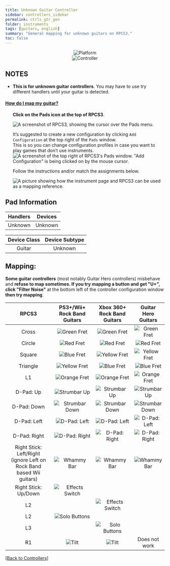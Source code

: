 ```yaml
---
title: Unknown Guitar Controller
sidebar: controllers_sidebar
permalink: ctrls_gtr_gen
folder: instruments
tags: [guitars, english]
summary: "General mapping for unknown guitars on RPCS3."
toc: false
---
```


<div align="center"> <img src="https://carlmylo.github.io/rb3-pc/images/instruments/plat/myst.png" alt="Platform" title="Platform"></div>

<div align="center"> <img src="https://carlmylo.github.io/rb3-pc/images/instruments/cont/mystcontrollers.png" alt="Controller" title="Controller"></div>

## NOTES  

* **This is for unknown guitar controllers**. You may have to use try different handlers until your guitar is detected.

<!-- Map Start -->
<div class="panel-group" id="accordion">
                    <div class="panel panel-default">
                        <div class="panel-heading">
                            <h4 class="panel-title">
                                <a class="noCrossRef accordion-toggle" data-toggle="collapse" data-parent="#accordion" href="#how-to-map-pads">How do I map my guitar?</a>
                            </h4>
                        </div>
                        <div id="how-to-map-pads" class="panel-collapse collapse noCrossRef">
                            <div class="panel-body">
<ul>
<p><strong>Click on the Pads icon at the top of RPCS3</strong>.</p>
<p><img src="https://carlmylo.github.io/rb3-pc/images/instruments/rpcs3pad.png" alt="A screenshot of RPCS3, showing the cursor over the Pads menu." title="Pads"></p>
<p>It’s suggested to create a new configuration by clicking <code>Add Configuration</code> at the top right of the <code>Pads</code> window.<br>
This is so you can change configuration profiles in case you want to play games that don’t use instruments.<br>
<img src="https://carlmylo.github.io/rb3-pc/images/instruments/rpcs3padprofadd.png" alt="A screenshot of the top right of RPCS3's Pads window. &quot;Add Configuration&quot; is being clicked on by the mouse cursor." title="Add Configuration"></p>
<p>Follow the instructions and/or match the assignments below.</p>
<p><img src="https://carlmylo.github.io/rb3-pc/images/instruments/padlegend.png" alt="A picture showing how the instrument page and RPCS3 can be used as a mapping reference." title="Mapping the Rock Band Hofner"></p>
</ul>
                            </div>
                        </div>
                    </div>
</div>
<!-- Map End -->

## Pad Information

| Handlers | Devices |
|:------------------:|:---------------------:|
| Unknown | Unknown |

| Device Class | Device Subtype |
|:------------------:|:---------------------:|
| Guitar | Unknown |


## Mapping: 
 
**Some guitar controllers** (most notably Guitar Hero controllers) misbehave and **refuse to map sometimes. If you try mapping a button and get "U+", click "Filter Noise"** at the bottom left of the controller configuration window **then try mapping**.

| **RPCS3**          | **PS3+/Wii+ Rock Band Guitars** | **Xbox 360+ Rock Band Guitars** | **Guitar Hero Guitars** |
|:------------------:|:---------------------:|:---------------------:|:-----------------------:|
| Cross | ![Green Fret](https://carlmylo.github.io/rb3-pc/images/btns/gtrs/gf.png "Green Fret") | ![Green Fret](https://carlmylo.github.io/rb3-pc/images/btns/gtrs/gf.png "Green Fret") | ![Green Fret](https://carlmylo.github.io/rb3-pc/images/btns/gtrs/gf.png "Green Fret") |
| Circle | ![Red Fret](https://carlmylo.github.io/rb3-pc/images/btns/gtrs/rf.png "Red Fret") | ![Red Fret](https://carlmylo.github.io/rb3-pc/images/btns/gtrs/rf.png "Red Fret") | ![Red Fret](https://carlmylo.github.io/rb3-pc/images/btns/gtrs/rf.png "Red Fret") |
| Square | ![Blue Fret](https://carlmylo.github.io/rb3-pc/images/btns/gtrs/bf.png "Blue Fret") | ![Yellow Fret](https://carlmylo.github.io/rb3-pc/images/btns/gtrs/yf.png "Yellow Fret") | ![Yellow Fret](https://carlmylo.github.io/rb3-pc/images/btns/gtrs/yf.png "Yellow Fret") |
| Triangle | ![Yellow Fret](https://carlmylo.github.io/rb3-pc/images/btns/gtrs/yf.png "Yellow Fret") | ![Blue Fret](https://carlmylo.github.io/rb3-pc/images/btns/gtrs/bf.png "Blue Fret") | ![Blue Fret](https://carlmylo.github.io/rb3-pc/images/btns/gtrs/bf.png "Blue Fret") |
| L1 | ![Orange Fret](https://carlmylo.github.io/rb3-pc/images/btns/gtrs/of.png "Orange Fret") | ![Orange Fret](https://carlmylo.github.io/rb3-pc/images/btns/gtrs/of.png "Orange Fret") | ![Orange Fret](https://carlmylo.github.io/rb3-pc/images/btns/gtrs/of.png "Orange Fret") |
| D-Pad: Up | ![Strumbar Up](https://carlmylo.github.io/rb3-pc/images/btns/gtrs/sbu.png "Strumbar Up") | ![Strumbar Up](https://carlmylo.github.io/rb3-pc/images/btns/gtrs/sbu.png "Strumbar Up") | ![Strumbar Up](https://carlmylo.github.io/rb3-pc/images/btns/gtrs/sbu.png "Strumbar Up") |
| D-Pad: Down | ![Strumbar Down](https://carlmylo.github.io/rb3-pc/images/btns/gtrs/sbd.png "Strumbar Down") | ![Strumbar Down](https://carlmylo.github.io/rb3-pc/images/btns/gtrs/sbd.png "Strumbar Down") | ![Strumbar Down](https://carlmylo.github.io/rb3-pc/images/btns/gtrs/sbd.png "Strumbar Down") |
| D-Pad: Left | ![D-Pad: Left](https://carlmylo.github.io/rb3-pc/images/btns/gtrs/dpl.png "D-Pad: Left") | ![D-Pad: Left](https://carlmylo.github.io/rb3-pc/images/btns/gtrs/dpl.png "D-Pad: Left") | ![D-Pad: Left](https://carlmylo.github.io/rb3-pc/images/btns/gtrs/dpl.png "D-Pad: Left") |
| D-Pad: Right | ![D-Pad: Right](https://carlmylo.github.io/rb3-pc/images/btns/gtrs/dpr.png "D-Pad: Right") | ![D-Pad: Right](https://carlmylo.github.io/rb3-pc/images/btns/gtrs/dpr.png "D-Pad: Right") | ![D-Pad: Right](https://carlmylo.github.io/rb3-pc/images/btns/gtrs/dpr.png "D-Pad: Right") |
| Right Stick: <br/> Left/Right <br/> (ignore Left on Rock Band based Wii guitars) | ![Whammy Bar](https://carlmylo.github.io/rb3-pc/images/btns/gtrs/wb.png "Whammy Bar") | ![Whammy Bar](https://carlmylo.github.io/rb3-pc/images/btns/gtrs/wb.png "Whammy Bar") | ![Whammy Bar](https://carlmylo.github.io/rb3-pc/images/btns/gtrs/wb.png "Whammy Bar") |
| Right Stick: Up/Down | ![Effects Switch](https://carlmylo.github.io/rb3-pc/images/btns/gtrs/fx.png "Effects Switch") | | |
| L2 | | ![Effects Switch](https://carlmylo.github.io/rb3-pc/images/btns/gtrs/fx.png "Effects Switch") | |
| L2 | ![Solo Buttons](https://carlmylo.github.io/rb3-pc/images/btns/gtrs/solo.png "Solo Buttons") | | |
| L3 | | ![Solo Buttons](https://carlmylo.github.io/rb3-pc/images/btns/gtrs/solo.png "Solo Buttons") | |
| R1 | ![Tilt](https://carlmylo.github.io/rb3-pc/images/btns/gtrs/ts.png "Tilt") | ![Tilt](https://carlmylo.github.io/rb3-pc/images/btns/gtrs/ts.png "Tilt") | Does not work |

[[Back to Controllers]](https://carlmylo.github.io/rb3-pc/ctrls#instrument-list)